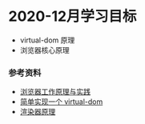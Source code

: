 # 2020-12月学习目标

- virtual-dom 原理
- 浏览器核心原理


### 参考资料

- [浏览器工作原理与实践](https://blog.poetries.top/browser-working-principle/)
- [简单实现一个 virtual-dom](https://github.com/livoras/simple-virtual-dom)
- [渲染器原理](http://hcysun.me/vue-design/zh/essence-of-comp.html)